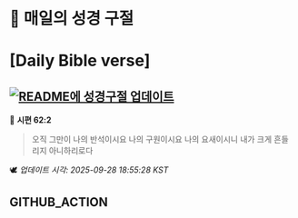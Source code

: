 # 🙏 매일의 성경 구절
# [Daily Bible verse]
## [![README에 성경구절 업데이트](https://github.com/DONGSUKA/first_test/actions/workflows/update-readme-bible.yml/badge.svg)](https://github.com/DONGSUKA/first_test/actions/workflows/update-readme-bible.yml)
<!-- START_BIBLE_VERSE -->
📖 **시편 62:2**
> 오직 그만이 나의 반석이시요 나의 구원이시요 나의 요새이시니 내가 크게 흔들리지 아니하리로다

🕊️ _업데이트 시각: 2025-09-28 18:55:28 KST_
  <!-- END_BIBLE_VERSE -->
## GITHUB_ACTION
